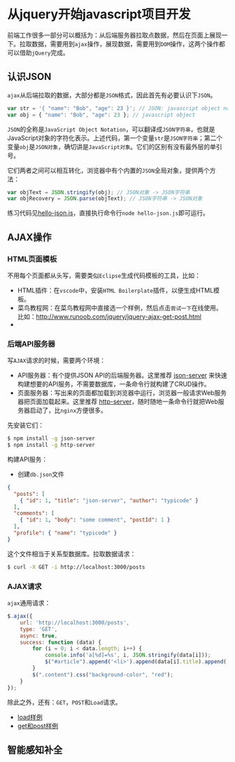 # 从jquery开始javascript项目开发

前端工作很多一部分可以概括为：从后端服务器拉取点数据，然后在页面上展现一下。拉取数据，需要用到``ajax``操作，展现数据，需要用到``DOM``操作，这两个操作都可以借助``jQuery``完成。

## 认识JSON

``ajax``从后端拉取的数据，大部分都是``JSON``格式，因此首先有必要认识下``JSON``。

``` javascript
var str = '{ "name": "Bob", "age": 23 }'; // JSON: javascript object notation
var obj = { "name": "Bob", "age": 23 }; // javascript object
```

``JSON``的全称是``JavaScript Object Notation``，可以翻译成``JSON字符串``，也就是JavaScript对象的字符化表示。上述代码，第一个变量``str``是``JSON字符串``；第二个变量``obj``是``JSON对象``，确切讲是``JavaScript对象``。它们的区别有没有最外层的单引号。

它们两者之间可以相互转化，浏览器中有个内置的``JSON``全局对象，提供两个方法：

``` javascript
var objText = JSON.stringify(obj); // JSON对象 -> JSON字符串
var objRecovery = JSON.parse(objText); // JSON字符串 -> JSON对象
```

练习代码见[hello-json.js](hello-json.js)，直接执行命令行``node hello-json.js``即可运行。

## AJAX操作

### HTML页面模板

不用每个页面都从头写，需要类似``Eclipse``生成代码模板的工具，比如：

- HTML插件：在``vscode``中，安装``HTML Boilerplate``插件，以便生成HTML模板。
- 菜鸟教程网：在菜鸟教程网中直接选一个样例，然后点击``尝试一下``在线使用。比如：http://www.runoob.com/jquery/jquery-ajax-get-post.html
- 


### 后端API服务器

写``AJAX``请求的时候，需要两个环境：

- API服务器：有个提供JSON API的后端服务器。这里推荐 [json-server](https://www.npmjs.com/package/json-server) 来快速构建想要的API服务，不需要数据库，一条命令行就构建了CRUD操作。
- 页面服务器：写出来的页面都加载到浏览器中运行，浏览器一般请求Web服务器把页面加载起来。这里推荐 [http-server](https://www.npmjs.com/package/http-server)，随时随地一条命令行就把Web服务器启动了，比``nginx``方便很多。

先安装它们：

``` bash
$ npm install -g json-server
$ npm install -g http-server
```

构建API服务：

- 创建``db.json``文件

``` json
{
  "posts": [
    { "id": 1, "title": "json-server", "author": "typicode" }
  ],
  "comments": [
    { "id": 1, "body": "some comment", "postId": 1 }
  ],
  "profile": { "name": "typicode" }
}
```

这个文件相当于关系型数据库。拉取数据请求：

``` bash
$ curl -X GET -i http://localhost:3000/posts
```


### AJAX请求

``ajax``通用请求：

``` javascript
$.ajax({
    url: 'http://localhost:3000/posts',
    type: 'GET',
    async: true,
    success: function (data) {
        for (i = 0; i < data.length; i++) {
            console.info('a[%d]=%s', i, JSON.stringify(data[i]));
            $("#article").append('<li>').append(data[i].title).append('</li>');
        }
        $(".content").css("background-color", "red");
    }
});
```

除此之外，还有：``GET``，``POST``和``Load``请求。

- [load样例](http://www.runoob.com/jquery/jquery-ajax-load.html)
- [get和post样例](http://www.runoob.com/jquery/jquery-ajax-get-post.html)


## 智能感知补全
